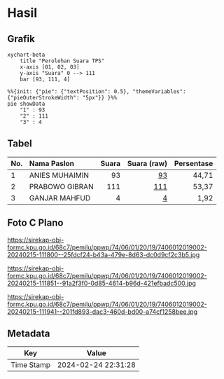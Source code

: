 # Hasil

## Grafik

```mermaid
xychart-beta
    title "Perolehan Suara TPS"
    x-axis [01, 02, 03]
    y-axis "Suara" 0 --> 111
    bar [93, 111, 4]
```

```mermaid
%%{init: {"pie": {"textPosition": 0.5}, "themeVariables": {"pieOuterStrokeWidth": "5px"}} }%%
pie showData
    "1" : 93
    "2" : 111
    "3" : 4
```

## Tabel

| No. | Nama Paslon    | Suara | Suara (raw) | Persentase |
|:--- |:-------------- | -----:| -----------:| ----------:|
| 1   | ANIES MUHAIMIN | 93    | [93][p-1]   | 44,71      |
| 2   | PRABOWO GIBRAN | 111   | [111][p-2]  | 53,37      |
| 3   | GANJAR MAHFUD  | 4     | [4][p-3]    | 1,92       |


[p-1]: https://github.com/gigit-pemilu/pemilu-2024-74-sulawesi-tenggara/blob/main/pilpres/hitung-suara/sub/74-sulawesi-tenggara/sub/06-bombana/sub/01-poleang/sub/2019-matiro-walie/sub/002-tps/sub/paslon-1.txt
[p-2]: https://github.com/gigit-pemilu/pemilu-2024-74-sulawesi-tenggara/blob/main/pilpres/hitung-suara/sub/74-sulawesi-tenggara/sub/06-bombana/sub/01-poleang/sub/2019-matiro-walie/sub/002-tps/sub/paslon-2.txt
[p-3]: https://github.com/gigit-pemilu/pemilu-2024-74-sulawesi-tenggara/blob/main/pilpres/hitung-suara/sub/74-sulawesi-tenggara/sub/06-bombana/sub/01-poleang/sub/2019-matiro-walie/sub/002-tps/sub/paslon-3.txt

## Foto C Plano

https://sirekap-obj-formc.kpu.go.id/68c7/pemilu/ppwp/74/06/01/20/19/7406012019002-20240215-111800--25fdcf24-b43a-479e-8d63-dc0d9cf2c3b5.jpg

https://sirekap-obj-formc.kpu.go.id/68c7/pemilu/ppwp/74/06/01/20/19/7406012019002-20240215-111851--91a2f3f0-0d85-4614-b96d-421efbadc500.jpg

https://sirekap-obj-formc.kpu.go.id/68c7/pemilu/ppwp/74/06/01/20/19/7406012019002-20240215-111941--201fd893-dac3-460d-bd00-a74cf1258bee.jpg


## Metadata

| Key        | Value               |
| ---------- | ------------------- |
| Time Stamp | 2024-02-24 22:31:28 |



